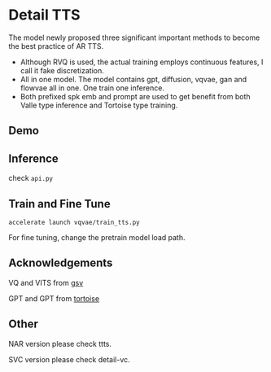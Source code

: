 # Detail TTS

The model newly proposed three significant important methods to become the best practice of AR TTS. 
- Although RVQ is used, the actual training employs continuous features, I call it fake discretization. 
- All in one model. The model contains gpt, diffusion, vqvae, gan and flowvae all in one. One train one inference.
- Both prefixed spk emb and prompt are used to get benefit from both Valle type inference and Tortoise type training.

## Demo

## Inference
check `api.py`

## Train and Fine Tune
```
accelerate launch vqvae/train_tts.py
```
For fine tuning, change the pretrain model load path.

## Acknowledgements
VQ and VITS from [gsv](https://github.com/RVC-Boss/GPT-SoVITS)

GPT and GPT from [tortoise](https://github.com/neonbjb/tortoise-tts)

## Other
NAR version please check ttts.

SVC version please check detail-vc.